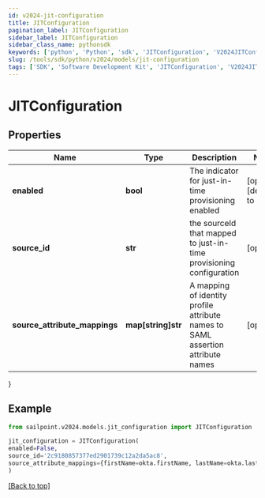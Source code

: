 ```yaml
---
id: v2024-jit-configuration
title: JITConfiguration
pagination_label: JITConfiguration
sidebar_label: JITConfiguration
sidebar_class_name: pythonsdk
keywords: ['python', 'Python', 'sdk', 'JITConfiguration', 'V2024JITConfiguration'] 
slug: /tools/sdk/python/v2024/models/jit-configuration
tags: ['SDK', 'Software Development Kit', 'JITConfiguration', 'V2024JITConfiguration']
---
```


# JITConfiguration


## Properties

Name | Type | Description | Notes
------------ | ------------- | ------------- | -------------
**enabled** | **bool** | The indicator for just-in-time provisioning enabled | [optional] [default to False]
**source_id** | **str** | the sourceId that mapped to just-in-time provisioning configuration | [optional] 
**source_attribute_mappings** | **map[string]str** | A mapping of identity profile attribute names to SAML assertion attribute names | [optional] 
}

## Example

```python
from sailpoint.v2024.models.jit_configuration import JITConfiguration

jit_configuration = JITConfiguration(
enabled=False,
source_id='2c9180857377ed2901739c12a2da5ac8',
source_attribute_mappings={firstName=okta.firstName, lastName=okta.lastName, email=okta.email}
)

```
[[Back to top]](#) 

